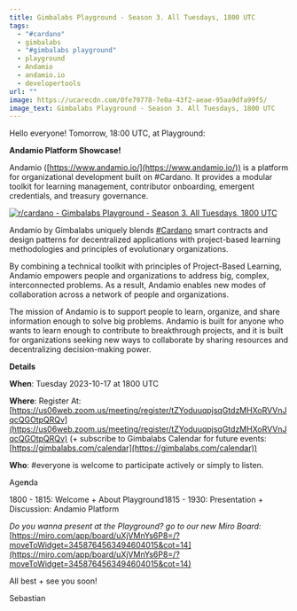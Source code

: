 ```yaml
---
title: Gimbalabs Playground - Season 3. All Tuesdays, 1800 UTC
tags:
  - "#cardano"
  - gimbalabs
  - "#gimbalabs playground"
  - playground
  - Andamio
  - andamio.io
  - developertools
url: ""
image: https://ucarecdn.com/0fe79778-7e0a-43f2-aeae-95aa9dfa99f5/
image_text: Gimbalabs Playground - Season 3. All Tuesdays, 1800 UTC
---
```


Hello everyone! Tomorrow, 18:00 UTC, at Playground:

**Andamio Platform Showcase!**

Andamio ([https://www.andamio.io/](https://www.andamio.io/)) is a platform for organizational development built on #Cardano. It provides a modular toolkit for learning management, contributor onboarding, emergent credentials, and treasury governance.

[![r/cardano - Gimbalabs Playground - Season 3. All Tuesdays, 1800 UTC](https://preview.redd.it/91g29h0kinub1.jpg?width=1366&format=pjpg&auto=webp&s=dddf2cc63669605a857ed47e8d349ea3bcd40d49)](https://preview.redd.it/91g29h0kinub1.jpg?width=1366&format=pjpg&auto=webp&s=dddf2cc63669605a857ed47e8d349ea3bcd40d49)

Andamio by Gimbalabs uniquely blends [#Cardano](https://www.linkedin.com/feed/hashtag/?keywords=cardano&highlightedUpdateUrns=urn%3Ali%3Aactivity%3A7119827472233177088) smart contracts and design patterns for decentralized applications with project-based learning methodologies and principles of evolutionary organizations.

By combining a technical toolkit with principles of Project-Based Learning, Andamio empowers people and organizations to address big, complex, interconnected problems. As a result, Andamio enables new modes of collaboration across a network of people and organizations.

The mission of Andamio is to support people to learn, organize, and share information enough to solve big problems. Andamio is built for anyone who wants to learn enough to contribute to breakthrough projects, and it is built for organizations seeking new ways to collaborate by sharing resources and decentralizing decision-making power.

**Details**

**When**: Tuesday 2023-10-17 at 1800 UTC

**Where**: Register At: [https://us06web.zoom.us/meeting/register/tZYoduuqpjsqGtdzMHXoRVVnJqcQGOtpQRQv](https://us06web.zoom.us/meeting/register/tZYoduuqpjsqGtdzMHXoRVVnJqcQGOtpQRQv) (+ subscribe to Gimbalabs Calendar for future events: [https://gimbalabs.com/calendar](https://gimbalabs.com/calendar))

**Who**: #everyone is welcome to participate actively or simply to listen.

Age**n**da

1800 - 1815: Welcome + About Playground1815 - 1930: Presentation + Discussion: Andamio Platform

_Do you wanna present at the Playground? go to our new Miro Board:_ [https://miro.com/app/board/uXjVMnYs6P8=/?moveToWidget=3458764563494604015&cot=14](https://miro.com/app/board/uXjVMnYs6P8=/?moveToWidget=3458764563494604015&cot=14)

All best + see you soon!

Sebastian
